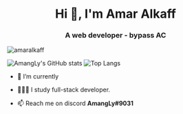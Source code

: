 <h1 align="center">Hi 👋, I'm Amar Alkaff</h1>
<h3 align="center">A web developer - bypass AC</h3>

<p align="left"> <img src="https://komarev.com/ghpvc/?username=amaralkaff&label=Profile%20views&color=0e75b6&style=flat" alt="amaralkaff" /> </p>

![AmangLy's GitHub stats](https://github-readme-stats.vercel.app/api?username=amaralkaff&include_all_commits=true_icons=true&theme=transparent) ![Top Langs](https://github-readme-stats.vercel.app/api/top-langs/?username=amaralkaff\&layout=compact&theme=transparent)

- 🔭 I’m currently 

- 👨🏻‍💻 I study full-stack developer.

- 📫 Reach me on discord **AmangLy#9031**
